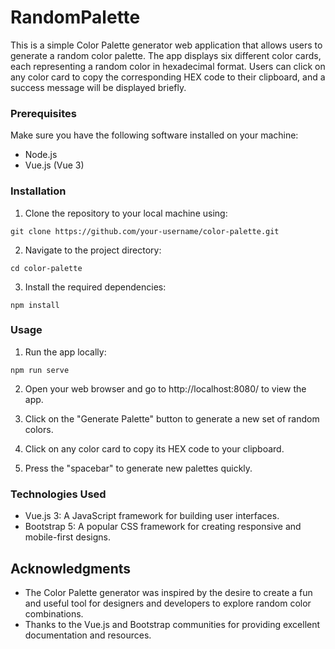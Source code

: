 # RandomPalette

This is a simple Color Palette generator web application that allows users to generate a random color palette. The app displays six different color cards, each representing a random color in hexadecimal format. Users can click on any color card to copy the corresponding HEX code to their clipboard, and a success message will be displayed briefly.

### Prerequisites

Make sure you have the following software installed on your machine:

- Node.js
- Vue.js (Vue 3)

### Installation

1. Clone the repository to your local machine using:

```
git clone https://github.com/your-username/color-palette.git
```

2. Navigate to the project directory:

```
cd color-palette
```

3. Install the required dependencies:

```
npm install
```

### Usage

1. Run the app locally:

```
npm run serve
```

2. Open your web browser and go to http://localhost:8080/ to view the app.

3. Click on the "Generate Palette" button to generate a new set of random colors.

4. Click on any color card to copy its HEX code to your clipboard.

5. Press the "spacebar" to generate new palettes quickly.

### Technologies Used

- Vue.js 3: A JavaScript framework for building user interfaces.
- Bootstrap 5: A popular CSS framework for creating responsive and mobile-first designs.

## Acknowledgments

- The Color Palette generator was inspired by the desire to create a fun and useful tool for designers and developers to explore random color combinations.
- Thanks to the Vue.js and Bootstrap communities for providing excellent documentation and resources.
